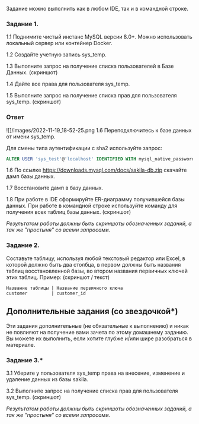 Задание можно выполнить как в любом IDE, так и в командной строке.

### Задание 1.
1.1 Поднимите чистый инстанс MySQL версии 8.0+. Можно использовать локальный сервер или контейнер Docker.

1.2 Создайте учетную запись sys_temp. 

1.3 Выполните запрос на получение списка пользователей в Базе Данных. (скриншот)

1.4 Дайте все права для пользователя sys_temp. 

1.5 Выполните запрос на получение списка прав для пользователя sys_temp. (скриншот)
### Ответ
![]/images/2022-11-19_18-52-25.png
1.6 Переподключитесь к базе данных от имени sys_temp.

Для смены типа аутентификации с sha2 используйте запрос: 
```sql
ALTER USER 'sys_test'@'localhost' IDENTIFIED WITH mysql_native_password BY 'password';
```
1.6 По ссылке https://downloads.mysql.com/docs/sakila-db.zip скачайте дамп базы данных.

1.7 Восстановите дамп в базу данных.

1.8 При работе в IDE сформируйте ER-диаграмму получившейся базы данных. При работе в командной строке используйте команду для получения всех таблиц базы данных. (скриншот)

*Результатом работы должны быть скриншоты обозначенных заданий, а так же "простыня" со всеми запросами.*


### Задание 2.
Составьте таблицу, используя любой текстовый редактор или Excel, в которой должно быть два столбца, в первом должны быть названия таблиц восстановленной базы, 
во втором названия первичных ключей этих таблиц. Пример: (скриншот / текст)
```
Название таблицы | Название первичного ключа
customer         | customer_id
```


## Дополнительные задания (со звездочкой*)
Эти задания дополнительные (не обязательные к выполнению) и никак не повлияют на получение вами зачета по этому домашнему заданию. Вы можете их выполнить, если хотите глубже и/или шире разобраться в материале.

### Задание 3.*
3.1 Уберите у пользователя sys_temp права на внесение, изменение и удаление данных из базы sakila.

3.2 Выполните запрос на получение списка прав для пользователя sys_temp. (скриншот)

*Результатом работы должны быть скриншоты обозначенных заданий, а так же "простыня" со всеми запросами.*
